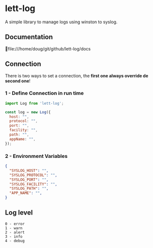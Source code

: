 # lett-log

A simple library to manage logs using winston to syslog.

## Documentation

:blue_book:file:///home/doug/git/github/lett-log/docs

## Connection

There is two ways to set a connection, the **first one always override de second one**!

### 1 - Define Connection in run time

```js
import Log from 'lett-log';

const log = new Log({
  host: "",
  protocol: "",
  port: "",
  facility: "",
  path: "",
  appName: "",
});
```

### 2 - Environment Variables

```json
{
  "SYSLOG_HOST": "",
  "SYSLOG_PROTOCOL": "",
  "SYSLOG_PORT": "",
  "SYSLOG_FACILITY": "",
  "SYSLOG_PATH": "",
  "APP_NAME": "",
}
```

## Log level
```
0 - error
1 - warn
2 - alert
3 - info
4 - debug
```
